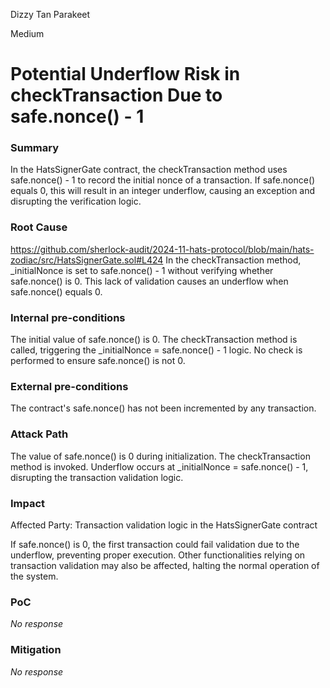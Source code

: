 Dizzy Tan Parakeet

Medium

# Potential Underflow Risk in checkTransaction Due to safe.nonce() - 1

### Summary

In the HatsSignerGate contract, the checkTransaction method uses safe.nonce() - 1 to record the initial nonce of a transaction. If safe.nonce() equals 0, this will result in an integer underflow, causing an exception and disrupting the verification logic.

### Root Cause

https://github.com/sherlock-audit/2024-11-hats-protocol/blob/main/hats-zodiac/src/HatsSignerGate.sol#L424
In the checkTransaction method, _initialNonce is set to safe.nonce() - 1 without verifying whether safe.nonce() is 0. This lack of validation causes an underflow when safe.nonce() equals 0.

### Internal pre-conditions

The initial value of safe.nonce() is 0.
The checkTransaction method is called, triggering the _initialNonce = safe.nonce() - 1 logic.
No check is performed to ensure safe.nonce() is not 0.

### External pre-conditions

The contract's safe.nonce() has not been incremented by any transaction.

### Attack Path

The value of safe.nonce() is 0 during initialization.
The checkTransaction method is invoked.
Underflow occurs at _initialNonce = safe.nonce() - 1, disrupting the transaction validation logic.

### Impact

Affected Party: Transaction validation logic in the HatsSignerGate contract

If safe.nonce() is 0, the first transaction could fail validation due to the underflow, preventing proper execution.
Other functionalities relying on transaction validation may also be affected, halting the normal operation of the system.

### PoC

_No response_

### Mitigation

_No response_